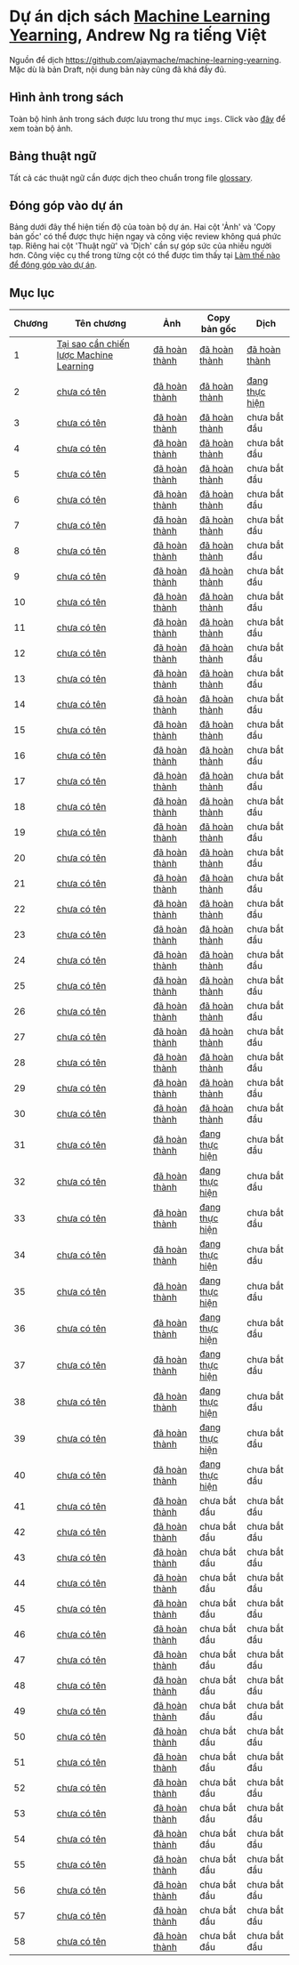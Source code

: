 # Dự án dịch sách [Machine Learning Yearning](https://www.deeplearning.ai/machine-learning-yearning/), Andrew Ng ra tiếng Việt

Nguồn để dịch https://github.com/ajaymache/machine-learning-yearning. Mặc dù là bản Draft, nội dung bản này cũng đã khá đầy đủ.

## Hình ảnh trong sách
Toàn bộ hình ảnh trong sách được lưu trong thư mục `imgs`. Click vào [đây](imgs/README.md) để xem toàn bộ ảnh.

## Bảng thuật ngữ
Tất cả các thuật ngữ cần được dịch theo chuẩn trong file [glossary](glossary.md).

## Đóng góp vào dự án

Bảng dưới đây thể hiện tiến độ của toàn bộ dự án. Hai cột 'Ảnh' và 'Copy bản gốc' có thể được thực hiện ngay và công việc review không quá phức tạp. Riêng hai cột 'Thuật ngữ' và 'Dịch' cần sự góp sức của nhiều người hơn.
Công việc cụ thể trong từng cột có thể được tìm thấy tại [Làm thế nào để đóng góp vào dự án](contribution.md).

## Mục lục

| Chương | Tên chương                                                  | Ảnh                                    | Copy bản gốc                            |  Dịch                                    |
|--------|-------------------------------------------------------------|----------------------------------------|-----------------------------------------|------------------------------------------|
| 1      | [Tại sao cần chiến lược Machine Learning](chapters/ch01.md) | [đã hoàn thành](http://bit.ly/2o5uk2s) | [đã hoàn thành](http://bit.ly/2o5uk2s)  |  [đã hoàn thành](http://bit.ly/2qt2j5I)  |
| 2      | [chưa có tên](chapters/ch02.md)                             | [đã hoàn thành](http://bit.ly/2pDar3e) | [đã hoàn thành](http://bit.ly/2pDar3e)  |  [đang thực hiện](http://bit.ly/2P3wMRW) |
| 3      | [chưa có tên](chapters/ch03.md)                             | [đã hoàn thành](http://bit.ly/2qsUHQE) | [đã hoàn thành](http://bit.ly/2qsUHQE)  |  chưa bắt đầu                            |
| 4      | [chưa có tên](chapters/ch04.md)                             | [đã hoàn thành](http://bit.ly/2qsUHQE) | [đã hoàn thành](http://bit.ly/2qsUHQE)  |  chưa bắt đầu                            |
| 5      | [chưa có tên](chapters/ch05.md)                             | [đã hoàn thành](http://bit.ly/2qsUHQE) | [đã hoàn thành](http://bit.ly/2qsUHQE)  |  chưa bắt đầu                            |
| 6      | [chưa có tên](chapters/ch06.md)                             | [đã hoàn thành](http://bit.ly/2qsUHQE) | [đã hoàn thành](http://bit.ly/2qsUHQE)  |  chưa bắt đầu                            |
| 7      | [chưa có tên](chapters/ch07.md)                             | [đã hoàn thành](http://bit.ly/2qsUHQE) | [đã hoàn thành](http://bit.ly/2qsUHQE)  |  chưa bắt đầu                            |
| 8      | [chưa có tên](chapters/ch08.md)                             | [đã hoàn thành](http://bit.ly/2qsUHQE) | [đã hoàn thành](http://bit.ly/2qsUHQE)  |  chưa bắt đầu                            |
| 9      | [chưa có tên](chapters/ch09.md)                             | [đã hoàn thành](http://bit.ly/2qsUHQE) | [đã hoàn thành](http://bit.ly/2qsUHQE)  |  chưa bắt đầu                            |
| 10     | [chưa có tên](chapters/ch10.md)                             | [đã hoàn thành](http://bit.ly/2qsUHQE) | [đã hoàn thành](http://bit.ly/2qsUHQE)  |  chưa bắt đầu                            |
| 11     | [chưa có tên](chapters/ch11.md)                             | [đã hoàn thành](http://bit.ly/2qqUY6x) | [đã hoàn thành](http://bit.ly/33K1NOX)  |  chưa bắt đầu                            |
| 12     | [chưa có tên](chapters/ch12.md)                             | [đã hoàn thành](http://bit.ly/2qqUY6x) | [đã hoàn thành](http://bit.ly/33K1NOX)  |  chưa bắt đầu                            |
| 13     | [chưa có tên](chapters/ch13.md)                             | [đã hoàn thành](http://bit.ly/2qqUY6x) | [đã hoàn thành](http://bit.ly/33K1NOX)  |  chưa bắt đầu                            |
| 14     | [chưa có tên](chapters/ch14.md)                             | [đã hoàn thành](http://bit.ly/2qqUY6x) | [đã hoàn thành](http://bit.ly/33K1NOX)  |  chưa bắt đầu                            |
| 15     | [chưa có tên](chapters/ch15.md)                             | [đã hoàn thành](http://bit.ly/2qqUY6x) | [đã hoàn thành](http://bit.ly/33K1NOX)  |  chưa bắt đầu                            |
| 16     | [chưa có tên](chapters/ch16.md)                             | [đã hoàn thành](http://bit.ly/2qqUY6x) | [đã hoàn thành](http://bit.ly/33K1NOX)  |  chưa bắt đầu                            |
| 17     | [chưa có tên](chapters/ch17.md)                             | [đã hoàn thành](http://bit.ly/2qqUY6x) | [đã hoàn thành](http://bit.ly/33K1NOX)  |  chưa bắt đầu                            |
| 18     | [chưa có tên](chapters/ch18.md)                             | [đã hoàn thành](http://bit.ly/2qqUY6x) | [đã hoàn thành](http://bit.ly/33K1NOX)  |  chưa bắt đầu                            |
| 19     | [chưa có tên](chapters/ch19.md)                             | [đã hoàn thành](http://bit.ly/2qqUY6x) | [đã hoàn thành](http://bit.ly/33K1NOX)  |  chưa bắt đầu                            |
| 20     | [chưa có tên](chapters/ch20.md)                             | [đã hoàn thành](http://bit.ly/2qqUY6x) | [đã hoàn thành](http://bit.ly/33K1NOX)  |  chưa bắt đầu                            |
| 21     | [chưa có tên](chapters/ch21.md)                             | [đã hoàn thành](http://bit.ly/2qqUY6x) | [đã hoàn thành](http://bit.ly/31qotCd)  |  chưa bắt đầu                            |
| 22     | [chưa có tên](chapters/ch22.md)                             | [đã hoàn thành](http://bit.ly/2qqUY6x) | [đã hoàn thành](http://bit.ly/31qotCd)  |  chưa bắt đầu                            |
| 23     | [chưa có tên](chapters/ch23.md)                             | [đã hoàn thành](http://bit.ly/2qqUY6x) | [đã hoàn thành](http://bit.ly/31qotCd)  |  chưa bắt đầu                            |
| 24     | [chưa có tên](chapters/ch24.md)                             | [đã hoàn thành](http://bit.ly/2qqUY6x) | [đã hoàn thành](http://bit.ly/31qotCd)  |  chưa bắt đầu                            |
| 25     | [chưa có tên](chapters/ch25.md)                             | [đã hoàn thành](http://bit.ly/2qqUY6x) | [đã hoàn thành](http://bit.ly/31qotCd)  |  chưa bắt đầu                            |
| 26     | [chưa có tên](chapters/ch26.md)                             | [đã hoàn thành](http://bit.ly/2qqUY6x) | [đã hoàn thành](http://bit.ly/31qotCd)  |  chưa bắt đầu                            |
| 27     | [chưa có tên](chapters/ch27.md)                             | [đã hoàn thành](http://bit.ly/2qqUY6x) | [đã hoàn thành](http://bit.ly/31qotCd)  |  chưa bắt đầu                            |
| 28     | [chưa có tên](chapters/ch28.md)                             | [đã hoàn thành](http://bit.ly/2qqUY6x) | [đã hoàn thành](http://bit.ly/31qotCd)  |  chưa bắt đầu                            |
| 29     | [chưa có tên](chapters/ch29.md)                             | [đã hoàn thành](http://bit.ly/2qqUY6x) | [đã hoàn thành](http://bit.ly/31qotCd)  |  chưa bắt đầu                            |
| 30     | [chưa có tên](chapters/ch30.md)                             | [đã hoàn thành](http://bit.ly/2qqUY6x) | [đã hoàn thành](http://bit.ly/31qotCd)  |  chưa bắt đầu                            |
| 31     | [chưa có tên](chapters/ch31.md)                             | [đã hoàn thành](http://bit.ly/2qqUY6x) | [đang thực hiện](http://bit.ly/2p00QU3) |  chưa bắt đầu                            |
| 32     | [chưa có tên](chapters/ch32.md)                             | [đã hoàn thành](http://bit.ly/2qqUY6x) | [đang thực hiện](http://bit.ly/2p00QU3) |  chưa bắt đầu                            |
| 33     | [chưa có tên](chapters/ch33.md)                             | [đã hoàn thành](http://bit.ly/2qqUY6x) | [đang thực hiện](http://bit.ly/2p00QU3) |  chưa bắt đầu                            |
| 34     | [chưa có tên](chapters/ch34.md)                             | [đã hoàn thành](http://bit.ly/2qqUY6x) | [đang thực hiện](http://bit.ly/2p00QU3) |  chưa bắt đầu                            |
| 35     | [chưa có tên](chapters/ch35.md)                             | [đã hoàn thành](http://bit.ly/2qqUY6x) | [đang thực hiện](http://bit.ly/2p00QU3) |  chưa bắt đầu                            |
| 36     | [chưa có tên](chapters/ch36.md)                             | [đã hoàn thành](http://bit.ly/2qqUY6x) | [đang thực hiện](http://bit.ly/2p00QU3) |  chưa bắt đầu                            |
| 37     | [chưa có tên](chapters/ch37.md)                             | [đã hoàn thành](http://bit.ly/2qqUY6x) | [đang thực hiện](http://bit.ly/2p00QU3) |  chưa bắt đầu                            |
| 38     | [chưa có tên](chapters/ch38.md)                             | [đã hoàn thành](http://bit.ly/2qqUY6x) | [đang thực hiện](http://bit.ly/2p00QU3) |  chưa bắt đầu                            |
| 39     | [chưa có tên](chapters/ch39.md)                             | [đã hoàn thành](http://bit.ly/2qqUY6x) | [đang thực hiện](http://bit.ly/2p00QU3) |  chưa bắt đầu                            |
| 40     | [chưa có tên](chapters/ch40.md)                             | [đã hoàn thành](http://bit.ly/2qqUY6x) | [đang thực hiện](http://bit.ly/2p00QU3) |  chưa bắt đầu                            |
| 41     | [chưa có tên](chapters/ch41.md)                             | [đã hoàn thành](http://bit.ly/2qqUY6x) | chưa bắt đầu                            |  chưa bắt đầu                            |
| 42     | [chưa có tên](chapters/ch42.md)                             | [đã hoàn thành](http://bit.ly/2qqUY6x) | chưa bắt đầu                            |  chưa bắt đầu                            |
| 43     | [chưa có tên](chapters/ch43.md)                             | [đã hoàn thành](http://bit.ly/2qqUY6x) | chưa bắt đầu                            |  chưa bắt đầu                            |
| 44     | [chưa có tên](chapters/ch44.md)                             | [đã hoàn thành](http://bit.ly/2qqUY6x) | chưa bắt đầu                            |  chưa bắt đầu                            |
| 45     | [chưa có tên](chapters/ch45.md)                             | [đã hoàn thành](http://bit.ly/2qqUY6x) | chưa bắt đầu                            |  chưa bắt đầu                            |
| 46     | [chưa có tên](chapters/ch46.md)                             | [đã hoàn thành](http://bit.ly/2qqUY6x) | chưa bắt đầu                            |  chưa bắt đầu                            |
| 47     | [chưa có tên](chapters/ch47.md)                             | [đã hoàn thành](http://bit.ly/2qqUY6x) | chưa bắt đầu                            |  chưa bắt đầu                            |
| 48     | [chưa có tên](chapters/ch48.md)                             | [đã hoàn thành](http://bit.ly/2qqUY6x) | chưa bắt đầu                            |  chưa bắt đầu                            |
| 49     | [chưa có tên](chapters/ch49.md)                             | [đã hoàn thành](http://bit.ly/2qqUY6x) | chưa bắt đầu                            |  chưa bắt đầu                            |
| 50     | [chưa có tên](chapters/ch50.md)                             | [đã hoàn thành](http://bit.ly/2qqUY6x) | chưa bắt đầu                            |  chưa bắt đầu                            |
| 51     | [chưa có tên](chapters/ch51.md)                             | [đã hoàn thành](http://bit.ly/2qqUY6x) | chưa bắt đầu                            |  chưa bắt đầu                            |
| 52     | [chưa có tên](chapters/ch52.md)                             | [đã hoàn thành](http://bit.ly/2qqUY6x) | chưa bắt đầu                            |  chưa bắt đầu                            |
| 53     | [chưa có tên](chapters/ch53.md)                             | [đã hoàn thành](http://bit.ly/2qqUY6x) | chưa bắt đầu                            |  chưa bắt đầu                            |
| 54     | [chưa có tên](chapters/ch54.md)                             | [đã hoàn thành](http://bit.ly/2qqUY6x) | chưa bắt đầu                            |  chưa bắt đầu                            |
| 55     | [chưa có tên](chapters/ch55.md)                             | [đã hoàn thành](http://bit.ly/2qqUY6x) | chưa bắt đầu                            |  chưa bắt đầu                            |
| 56     | [chưa có tên](chapters/ch56.md)                             | [đã hoàn thành](http://bit.ly/2qqUY6x) | chưa bắt đầu                            |  chưa bắt đầu                            |
| 57     | [chưa có tên](chapters/ch57.md)                             | [đã hoàn thành](http://bit.ly/2qqUY6x) | chưa bắt đầu                            |  chưa bắt đầu                            |
| 58     | [chưa có tên](chapters/ch58.md)                             | [đã hoàn thành](http://bit.ly/2qqUY6x) | chưa bắt đầu                            |  chưa bắt đầu                            |
